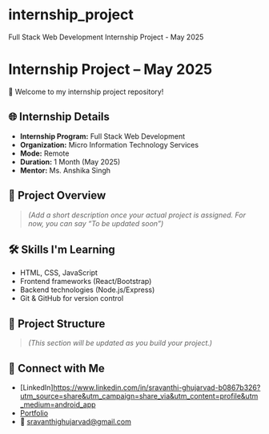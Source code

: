# internship_project
Full Stack Web Development Internship Project - May 2025
# Internship Project – May 2025

👋 Welcome to my internship project repository!

## 🌐 Internship Details
- **Internship Program:** Full Stack Web Development
- **Organization:** Micro Information Technology Services
- **Mode:** Remote
- **Duration:** 1 Month (May 2025)
- **Mentor:** Ms. Anshika Singh

## 📌 Project Overview
> *(Add a short description once your actual project is assigned. For now, you can say “To be updated soon”)*

## 🛠 Skills I'm Learning
- HTML, CSS, JavaScript
- Frontend frameworks (React/Bootstrap)
- Backend technologies (Node.js/Express)
- Git & GitHub for version control

## 📁 Project Structure
> *(This section will be updated as you build your project.)*

## 🔗 Connect with Me
- [LinkedIn]https://www.linkedin.com/in/sravanthi-ghujarvad-b0867b326?utm_source=share&utm_campaign=share_via&utm_content=profile&utm_medium=android_app
- [Portfolio](#) 
- 📧 sravanthighujarvad@gmail.com
